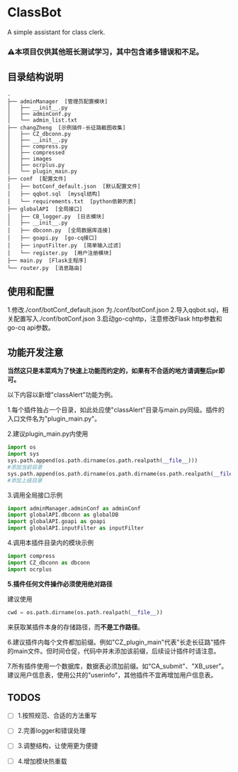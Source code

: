 <!--
 * @Descripttion: 
 * @version: 
 * @Author: Catop
 * @Date: 2021-03-08 12:51:21
 * @LastEditTime: 2021-03-08 12:52:52
-->
# ClassBot
A simple assistant for class clerk.



### ⚠️本项目仅供其他班长测试学习，其中包含诸多错误和不足。

## 目录结构说明
```
.
├── adminManager  [管理员配置模块]
│   ├── __init__.py
│   ├── adminConf.py
│   └── admin_list.txt
├── changZheng  [示例插件-长征路截图收集]
│   ├── CZ_dbconn.py
│   ├── __init__.py
│   ├── compress.py
│   ├── compressed
│   ├── images
│   ├── ocrplus.py
│   └── plugin_main.py
├── conf  [配置文件]
│   ├── botConf_default.json  [默认配置文件]
│   ├── qqbot.sql  [mysql结构]
│   └── requirements.txt  [python依赖列表]
├── globalAPI  [全局接口]
│   ├── CB_logger.py  [日志模块]
│   ├── __init__.py
│   ├── dbconn.py  [全局数据库连接]
│   ├── goapi.py  [go-cq接口]
│   ├── inputFilter.py  [简单输入过滤]
│   └── register.py  [用户注册模块]
├── main.py  [Flask主程序]
└── router.py  [消息路由]
```

## 使用和配置
 1.修改./conf/botConf_default.json 为./conf/botConf.json
 2.导入qqbot.sql，相关配置写入./conf/botConf.json
 3.启动go-cqhttp，注意修改Flask http参数和go-cq api参数。

## 功能开发注意
**当然这只是本菜鸡为了快速上功能而约定的，如果有不合适的地方请调整后pr即可。**

以下内容以新增"classAlert"功能为例。

 1.每个插件独占一个目录，如此处应使"classAlert"目录与main.py同级。插件的入口文件名为"plugin_main.py"。

 2.建议plugin_main.py内使用

```python
import os
import sys
sys.path.append(os.path.dirname(os.path.realpath(__file__)))
#添加当前目录
sys.path.append(os.path.dirname(os.path.dirname(os.path.realpath(__file__))))
#添加上级目录
```

 3.调用全局接口示例

```python
import adminManager.adminConf as adminConf
import globalAPI.dbconn as globalDB
import globalAPI.goapi as goapi
import globalAPI.inputFilter as inputFilter
```

4.调用本插件目录内的模块示例

```python
import compress
import CZ_dbconn as dbconn
import ocrplus
```

**5.插件任何文件操作必须使用绝对路径**

建议使用

```python
cwd = os.path.dirname(os.path.realpath(__file__))
```

来获取某插件本身的存储路径，而**不是工作路径**。

6.建议插件内每个文件都加前缀。例如"CZ_plugin_main"代表"长走长征路"插件的main文件。但时间仓促，代码中并未添加该前缀，后续设计插件时请注意。

7.所有插件使用一个数据库，数据表必须加前缀。如"CA_submit"、"XB_user"。建议用户信息表，使用公共的"userinfo"，其他插件不宜再增加用户信息表。

## TODOS
- [ ] 1.按照规范、合适的方法重写
- [ ] 2.完善logger和错误处理
- [ ] 3.调整结构，让使用更为便捷
- [ ] 4.增加模块热重载

